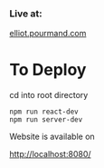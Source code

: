 ### Live at: 
[elliot.pourmand.com](https://www.elliot.pourmand.com)

# To Deploy

cd into root directory

```
npm run react-dev
npm run server-dev
```

Website is available on

[http://localhost:8080/](http://localhost:8080/)
